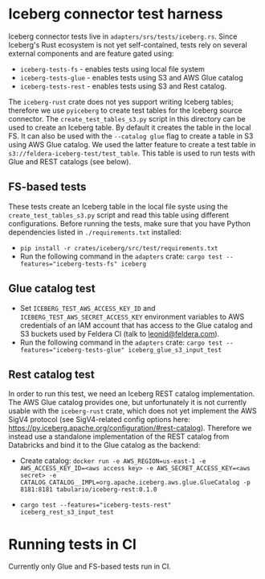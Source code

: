 # Iceberg connector test harness

Iceberg connector tests live in `adapters/srs/tests/iceberg.rs`.  Since Iceberg's
Rust ecosystem is not yet self-contained, tests rely on several external components
and are feature gated using:

* `iceberg-tests-fs` - enables tests using local file system
* `iceberg-tests-glue` - enables tests using S3 and AWS Glue catalog
* `iceberg-tests-rest` - enables tests using S3 and Rest catalog.

The `iceberg-rust` crate does not yes support writing Iceberg tables; therefore
we use `pyiceberg` to create test tables for the Iceberg source connector.  The
`create_test_tables_s3.py` script in this directory can be used to create an
Iceberg table.  By default it creates the table in the local FS.  It can also be
used with the `--catalog glue` flag to create a table in S3 using AWS Glue catalog.
We used the latter feature to create a test table in
`s3://feldera-iceberg-test/test_table`.  This table is used to run tests with
Glue and REST catalogs (see below).

## FS-based tests

These tests create an Iceberg table in the local file syste using the
`create_test_tables_s3.py` script and read this table using different configurations.
Before running the tests, make sure that you have Python dependencies listed
in `./requirements.txt` installed:

* `pip install -r crates/iceberg/src/test/requirements.txt`
* Run the following command in the `adapters` crate: `cargo test --features="iceberg-tests-fs" iceberg`

## Glue catalog test

* Set `ICEBERG_TEST_AWS_ACCESS_KEY_ID` and `ICEBERG_TEST_AWS_SECRET_ACCESS_KEY` environment
  variables to AWS credentials of an IAM account that has access to the Glue catalog and
  S3 buckets used by Feldera CI (talk to leonid@feldera.com).
* Run the following command in the `adapters` crate: `cargo test --features="iceberg-tests-glue" iceberg_glue_s3_input_test`

## Rest catalog test

In order to run this test, we need an Iceberg REST catalog implementation. The AWS Glue catalog
provides one, but unfortunately it is not currently usable with the `iceberg-rust` crate, which
does not yet implement the AWS SigV4 protocol (see SigV4-related config options here:
https://py.iceberg.apache.org/configuration/#rest-catalog). Therefore we instead use a standalone
implementation of the REST catalog from Databricks and bind it to the Glue catalog as the backend:

* Create catalog: `docker run -e AWS_REGION=us-east-1 -e AWS_ACCESS_KEY_ID=<aws access key> -e AWS_SECRET_ACCESS_KEY=<aws secret> -e CATALOG_CATALOG__IMPL=org.apache.iceberg.aws.glue.GlueCatalog -p 8181:8181 tabulario/iceberg-rest:0.1.0`

* `cargo test --features="iceberg-tests-rest" iceberg_rest_s3_input_test`

# Running tests in CI

Currently only Glue and FS-based tests run in CI.
